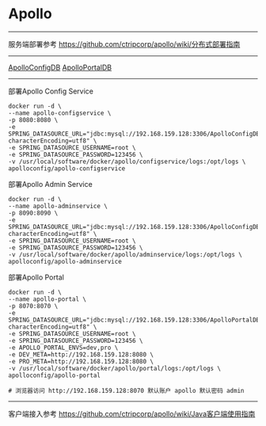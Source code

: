 # Apollo
***
服务端部署参考 https://github.com/ctripcorp/apollo/wiki/分布式部署指南
***
[ApolloConfigDB](https://github.com/ctripcorp/apollo/blob/master/scripts/sql/apolloconfigdb.sql)
[ApolloPortalDB](https://github.com/ctripcorp/apollo/blob/master/scripts/sql/apolloportaldb.sql)
***
部署Apollo Config Service
```shell
docker run -d \
--name apollo-configservice \
-p 8080:8080 \
-e SPRING_DATASOURCE_URL="jdbc:mysql://192.168.159.128:3306/ApolloConfigDB?characterEncoding=utf8" \
-e SPRING_DATASOURCE_USERNAME=root \
-e SPRING_DATASOURCE_PASSWORD=123456 \
-v /usr/local/software/docker/apollo/configservice/logs:/opt/logs \
apolloconfig/apollo-configservice
```
部署Apollo Admin Service
```shell
docker run -d \
--name apollo-adminservice \
-p 8090:8090 \
-e SPRING_DATASOURCE_URL="jdbc:mysql://192.168.159.128:3306/ApolloConfigDB?characterEncoding=utf8" \
-e SPRING_DATASOURCE_USERNAME=root \
-e SPRING_DATASOURCE_PASSWORD=123456 \
-v /usr/local/software/docker/apollo/adminservice/logs:/opt/logs \
apolloconfig/apollo-adminservice
```
部署Apollo Portal
```shell
docker run -d \
--name apollo-portal \
-p 8070:8070 \
-e SPRING_DATASOURCE_URL="jdbc:mysql://192.168.159.128:3306/ApolloPortalDB?characterEncoding=utf8" \
-e SPRING_DATASOURCE_USERNAME=root \
-e SPRING_DATASOURCE_PASSWORD=123456 \
-e APOLLO_PORTAL_ENVS=dev,pro \
-e DEV_META=http://192.168.159.128:8080 \
-e PRO_META=http://192.168.159.128:8080 \
-v /usr/local/software/docker/apollo/portal/logs:/opt/logs \
apolloconfig/apollo-portal

# 浏览器访问 http://192.168.159.128:8070 默认账户 apollo 默认密码 admin
```
***
客户端接入参考 https://github.com/ctripcorp/apollo/wiki/Java客户端使用指南